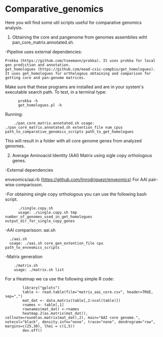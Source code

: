 # Comparative_genomics

Here you will find some util scripts useful for comparative genomics analysis.

1. Obtaining the core and pangenome from genomes assemblies wiht pan_core_matrix.annotated.sh.
  
  -Pipeline uses external dependencies:
  
    Prokka (https://github.com/tseemann/prokka). It uses prokka for local gen prediction and annotation.
    get_homologues (https://github.com/eead-csic-compbio/get_homologues). It uses get_homologues for orthologous obtaining and comparison for getting core and pan-genome matrices.

Make sure that these programs are installed and are in your system's executable search path. To test, in a terminal type:

          prokka -h
          get_homologues.pl -h

Running:

        ./pan_core_matrix.annotated.sh usage: ./pan_core_matrix.annotated.sh extention_file num_cpus path_to_comparative_genomics_scripts path_to_get_homologues
   
    
This will result in a folder with all core genome genes from analyzed genomes.

2. Average Aminoacid Identity (AAI) Matrix using sigle copy orthologous genes.

  -External dependencies 
  
  enveomics/aai.rb (https://github.com/lmrodriguezr/enveomics) For AAI pair-wise comparisson.
  
 -For obtaining single copy orthologous you can use the following bash script.
  
          ./single.copy.sh
          usage: ./single.copy.sh tmp number_of_genomes_used_in_get_homologues output_dir_for_single_copy_genes
  
  -AAI comparisson: aai.sh
  
      ./aai.sh
      usage: ./aai.sh core_gen_extention_file cpu path_to_enveomics_scripts
   -Matrix generation
   
        ./matrix.sh
        usage: ./matrix.sh list
   
   For a Heatmap we ca use the following simple R code:
   
            library("gplots")
            table <- read.table(file="matrix_aai_core.csv", header=TRUE, sep=",")
            mat_dat <- data.matrix(table[,2:ncol(table)])
            rnames <- table[,1]
            rownames(mat_dat) <-rnames
            heatmap.2(as.matrix(mat_dat)), cellnote=round(as.matrix(mat_dat),2), main="AAI core genome.", notecol="black", density.info="none", trace="none", dendrogram="row", margins=c(25,30), lhei = c(1,5))
            dev.off()



   

